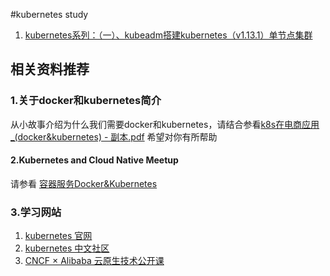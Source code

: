 #kubernetes  study

1. [kubernetes系列：（一）、kubeadm搭建kubernetes（v1.13.1）单节点集群](https://www.cnblogs.com/haoprogrammer/p/10245561.html)










## 相关资料推荐
### 1.关于docker和kubernetes简介
从小故事介绍为什么我们需要docker和kubernetes，请结合参看[k8s在电商应用_(docker&kubernetes) - 副本.pdf]("https://github.com/haoprogrammer/kubernetes-study/tree/master/pdf/umf")
希望对你有所帮助


#### 2.Kubernetes and Cloud Native Meetup
请参看 [容器服务Docker&Kubernetes](https://yq.aliyun.com/teams/11/type_blog-cid_450-page_1)


### 3.学习网站
1. [kubernetes 官网](https://kubernetes.io/docs/tasks/)
2. [kubernetes 中文社区](http://docs.kubernetes.org.cn/)
3. [CNCF × Alibaba 云原生技术公开课](https://edu.aliyun.com/course/1651?spm=5176.10731334.0.0.1e376580uR7hsO)